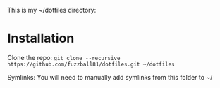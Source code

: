 This is my ~/dotfiles directory:

Installation
============

Clone the repo:
`git clone --recursive https://github.com/fuzzball81/dotfiles.git ~/dotfiles`

Symlinks:
You will need to manually add symlinks from this folder to ~/
